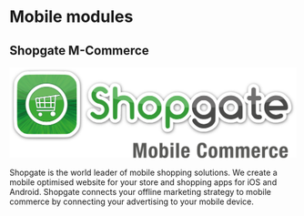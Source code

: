 # Mobile modules

## Shopgate M-Commerce <a href="#mobilemodules-shopgatem-commerce" id="mobilemodules-shopgatem-commerce"></a>

![](../../../.gitbook/assets/23036722.png)

Shopgate is the world leader of mobile shopping solutions. We create a mobile optimised website for your store and shopping apps for iOS and Android. Shopgate connects your offline marketing strategy to mobile commerce by connecting your advertising to your mobile device.
